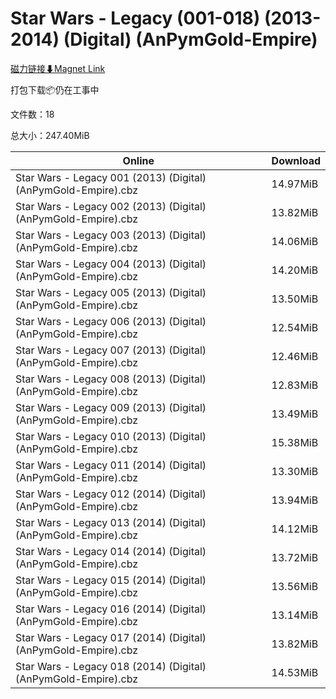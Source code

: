 # Star Wars - Legacy (001-018) (2013-2014) (Digital) (AnPymGold-Empire)

[磁力链接⬇Magnet Link](magnet:?xt=urn:btih:36f9908b2f412dab45dbacedd6048b53ac491006&dn=Star%20Wars%20-%20Legacy%20%28001-018%29%20%282013-2014%29%20%28Digital%29%20%28AnPymGold-Empire%29)

打包下载📦仍在工事中

文件数：18

总大小：247.40MiB

Online | Download
--- | ---
Star Wars - Legacy 001 (2013) (Digital) (AnPymGold-Empire).cbz | 14.97MiB
Star Wars - Legacy 002 (2013) (Digital) (AnPymGold-Empire).cbz | 13.82MiB
Star Wars - Legacy 003 (2013) (Digital) (AnPymGold-Empire).cbz | 14.06MiB
Star Wars - Legacy 004 (2013) (Digital) (AnPymGold-Empire).cbz | 14.20MiB
Star Wars - Legacy 005 (2013) (Digital) (AnPymGold-Empire).cbz | 13.50MiB
Star Wars - Legacy 006 (2013) (Digital) (AnPymGold-Empire).cbz | 12.54MiB
Star Wars - Legacy 007 (2013) (Digital) (AnPymGold-Empire).cbz | 12.46MiB
Star Wars - Legacy 008 (2013) (Digital) (AnPymGold-Empire).cbz | 12.83MiB
Star Wars - Legacy 009 (2013) (Digital) (AnPymGold-Empire).cbz | 13.49MiB
Star Wars - Legacy 010 (2013) (Digital) (AnPymGold-Empire).cbz | 15.38MiB
Star Wars - Legacy 011 (2014) (Digital) (AnPymGold-Empire).cbz | 13.30MiB
Star Wars - Legacy 012 (2014) (Digital) (AnPymGold-Empire).cbz | 13.94MiB
Star Wars - Legacy 013 (2014) (Digital) (AnPymGold-Empire).cbz | 14.12MiB
Star Wars - Legacy 014 (2014) (Digital) (AnPymGold-Empire).cbz | 13.72MiB
Star Wars - Legacy 015 (2014) (Digital) (AnPymGold-Empire).cbz | 13.56MiB
Star Wars - Legacy 016 (2014) (Digital) (AnPymGold-Empire).cbz | 13.14MiB
Star Wars - Legacy 017 (2014) (Digital) (AnPymGold-Empire).cbz | 13.82MiB
Star Wars - Legacy 018 (2014) (Digital) (AnPymGold-Empire).cbz | 14.53MiB